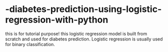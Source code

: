 # -diabetes-prediction-using-logistic-regression-with-python
this is for tutorial purpose!
this logistic regression model is built from scratch and used for diabetes prediction.
Logistic regression is usually used for binary classification.
